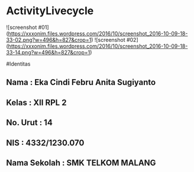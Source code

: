# ActivityLivecycle

![screenshot #01]
(https://xxxonim.files.wordpress.com/2016/10/screenshot_2016-10-09-18-33-02.png?w=496&h=827&crop=1)
![screenshot #02]
(https://xxxonim.files.wordpress.com/2016/10/screenshot_2016-10-09-18-33-14.png?w=496&h=827&crop=1)

#Identitas
## Nama         : Eka Cindi Febru Anita Sugiyanto
## Kelas        : XII RPL 2
## No. Urut     : 14
## NIS          : 4332/1230.070
## Nama Sekolah : SMK TELKOM MALANG
